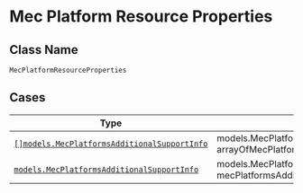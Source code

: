 
# Mec Platform Resource Properties

## Class Name

`MecPlatformResourceProperties`

## Cases

| Type | Factory Method |
|  --- | --- |
| [`[]models.MecPlatformsAdditionalSupportInfo`](../../../doc/models/mec-platforms-additional-support-info.md) | models.MecPlatformResourcePropertiesContainer.FromArrayOfMecPlatformsAdditionalSupportInfo([]models.MecPlatformsAdditionalSupportInfo arrayOfMecPlatformsAdditionalSupportInfo) |
| [`models.MecPlatformsAdditionalSupportInfo`](../../../doc/models/mec-platforms-additional-support-info.md) | models.MecPlatformResourcePropertiesContainer.FromMecPlatformsAdditionalSupportInfo(models.MecPlatformsAdditionalSupportInfo mecPlatformsAdditionalSupportInfo) |

